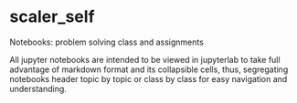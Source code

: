 # scaler_self
Notebooks: problem solving class and assignments

All jupyter notebooks are intended to be viewed in jupyterlab to take full advantage of markdown format and its collapsible cells, thus, segregating notebooks header topic by topic or class by class for easy navigation and understanding.
